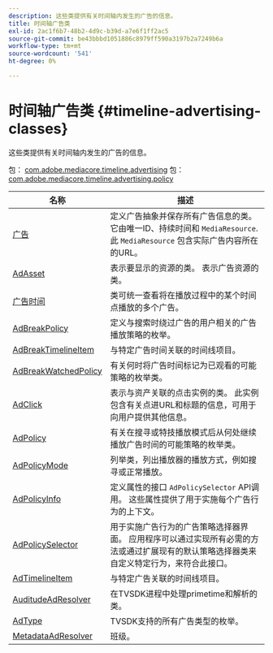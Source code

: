 ```yaml
---
description: 这些类提供有关时间轴内发生的广告的信息。
title: 时间轴广告类
exl-id: 2ac1f6b7-48b2-4d9c-b39d-a7e6f1ff2ac5
source-git-commit: be43bbbd1051886c8979ff590a3197b2a7249b6a
workflow-type: tm+mt
source-wordcount: '541'
ht-degree: 0%

---
```


# 时间轴广告类 {#timeline-advertising-classes}

这些类提供有关时间轴内发生的广告的信息。

包： [com.adobe.mediacore.timeline.advertising](https://help.adobe.com/en_US/primetime/api/psdk/asdoc-dhls_1.4/com/adobe/mediacore/timeline/advertising/package-detail.html)
包： [com.adobe.mediacore.timeline.advertising.policy](https://help.adobe.com/en_US/primetime/api/psdk/asdoc-dhls_1.4/com/adobe/mediacore/timeline/advertising/policy/package-detail.html)

| 名称 | 描述 |
|---|---|
| [广告](https://help.adobe.com/en_US/primetime/api/psdk/asdoc-dhls_1.4/com/adobe/mediacore/timeline/advertising/Ad.html) | 定义广告抽象并保存所有广告信息的类。 它由唯一ID、持续时间和 `MediaResource`. 此 `MediaResource` 包含实际广告内容所在的URL。 |
| [AdAsset](https://help.adobe.com/en_US/primetime/api/psdk/asdoc-dhls_1.4/com/adobe/mediacore/timeline/advertising/AdAsset.html) | 表示要显示的资源的类。 表示广告资源的类。 |
| [广告时间](https://help.adobe.com/en_US/primetime/api/psdk/asdoc-dhls_1.4/com/adobe/mediacore/timeline/advertising/AdBreak.html) | 类可统一查看将在播放过程中的某个时间点播放的多个广告。 |
| [AdBreakPolicy](https://help.adobe.com/en_US/primetime/api/psdk/asdoc-dhls_1.4/com/adobe/mediacore/timeline/advertising/policy/AdBreakPolicy.html) | 定义与搜索时绕过广告的用户相关的广告播放策略的枚举。 |
| [AdBreakTimelineItem](https://help.adobe.com/en_US/primetime/api/psdk/asdoc-dhls_1.4/com/adobe/mediacore/timeline/advertising/AdBreakTimelineItem.html) | 与特定广告时间关联的时间线项目。 |
| [AdBreakWatchedPolicy](https://help.adobe.com/en_US/primetime/api/psdk/asdoc-dhls_1.4/com/adobe/mediacore/timeline/advertising/policy/AdBreakWatchedPolicy.html) | 有关何时将广告时间标记为已观看的可能策略的枚举类。 |
| [AdClick](https://help.adobe.com/en_US/primetime/api/psdk/asdoc-dhls_1.4/com/adobe/mediacore/timeline/advertising/AdClick.html) | 表示与资产关联的点击实例的类。 此实例包含有关点进URL和标题的信息，可用于向用户提供其他信息。 |
| [AdPolicy](https://help.adobe.com/en_US/primetime/api/psdk/asdoc-dhls_1.4/com/adobe/mediacore/timeline/advertising/policy/AdPolicy.html) | 有关在搜寻或特技播放模式后从何处继续播放广告时间的可能策略的枚举类。 |
| [AdPolicyMode](https://help.adobe.com/en_US/primetime/api/psdk/asdoc-dhls_1.4/com/adobe/mediacore/timeline/advertising/policy/AdPolicyMode.html) | 列举类，列出播放器的播放方式，例如搜寻或正常播放。 |
| [AdPolicyInfo](https://help.adobe.com/en_US/primetime/api/psdk/asdoc-dhls_1.4/com/adobe/mediacore/timeline/advertising/policy/AdPolicySelector.html) | 定义属性的接口 `AdPolicySelector` API调用。 这些属性提供了用于实施每个广告行为的上下文。 |
| [AdPolicySelector](https://help.adobe.com/en_US/primetime/api/psdk/asdoc-dhls_1.4/com/adobe/mediacore/timeline/advertising/policy/AdPolicySelector.html) | 用于实施广告行为的广告策略选择器界面。 应用程序可以通过实现所有必需的方法或通过扩展现有的默认策略选择器类来自定义特定行为，来符合此接口。 |
| [AdTimelineItem](https://help.adobe.com/en_US/primetime/api/psdk/asdoc-dhls_1.4/com/adobe/mediacore/timeline/advertising/AdTimelineItem.html) | 与特定广告关联的时间线项目。 |
| [AuditudeAdResolver](https://help.adobe.com/en_US/primetime/api/psdk/asdoc-dhls_1.4/com/adobe/mediacore/timeline/advertising/AuditudeAdResolver.html) | 在TVSDK进程中处理primetime和解析的类。 |
| [AdType](https://help.adobe.com/en_US/primetime/api/psdk/asdoc-dhls_1.4/com/adobe/mediacore/timeline/advertising/AdType.html) | TVSDK支持的所有广告类型的枚举。 |
| [MetadataAdResolver](https://help.adobe.com/en_US/primetime/api/psdk/asdoc-dhls_1.4/com/adobe/mediacore/timeline/advertising/MetadataAdResolver.html) | 班级。 |
